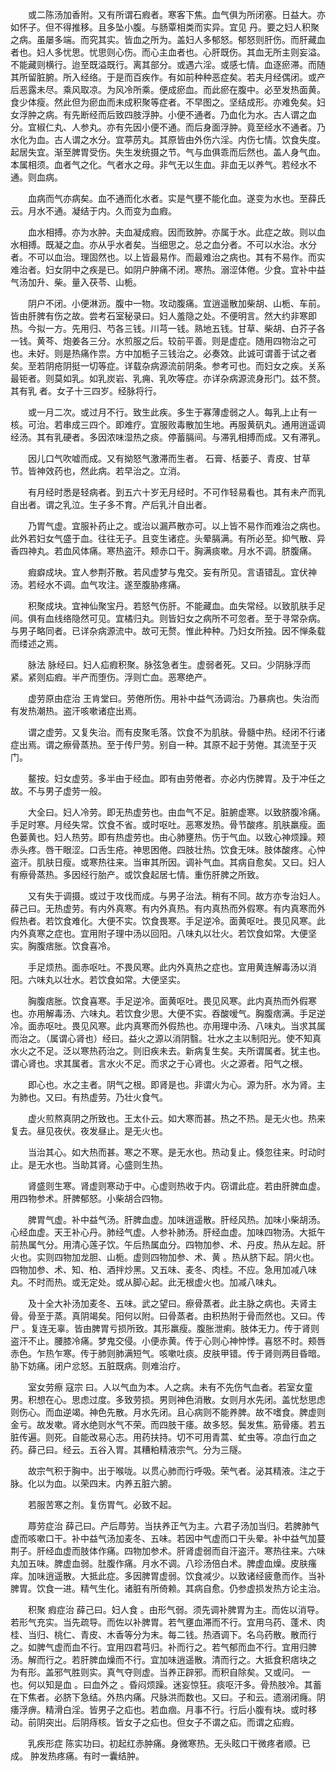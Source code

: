 <!-- { "loadSidebar": true } -->
　　或二陈汤加香附。又有所谓石瘕者。寒客下焦。血气俱为所闭塞。日益大。亦如怀子。但不得推移。且多坠小腹。与肠覃相类而实异。宜见 丹。要之妇人积聚之病。虽屡多端。而究其实。皆血之所为。盖妇人多郁怒。郁怒则肝伤。而肝藏血者也。妇人多忧思。忧思则心伤。而心主血者也。心肝既伤。其血无所主则妄溢。不能藏则横行。迨至既溢既行。离其部分。或遇六淫。或感七情。血逐瘀滞。而随其所留脏腑。所入经络。于是而百疾作。有如前种种恶症矣。若夫月经偶闭。或产后恶露未尽。乘风取凉。为风冷所乘。便成瘀血。而此瘀在腹中。必至发热面黄。食少体瘦。然此但为瘀血而未成积聚等症者。不早图之。坚结成形。亦难免矣。妇女浮肿之病。有先断经而后致四肢浮肿。小便不通者。乃血化为水。古人谓之血分。宜椒仁丸、人参丸。亦有先因小便不通。而后身面浮肿。竟至经水不通者。乃水化为血。古人谓之水分。宜葶苈丸。其原皆由外伤六淫。内伤七情。饮食失度。起居失宜。渐至脾胃受伤。失生发统摄之节。气与血俱乖而后然也。盖人身气血。本属相须。血者气之化。气者水之母。非气无以生血。非血无以养气。若经水不通。则血病。

　　血病而气亦病矣。血不通而化水者。实是气壅不能化血。遂变为水也。至薛氏云。月水不通。凝结于内。久而变为血瘕。

　　血水相搏。亦为水肿。夫血凝成瘕。因而致肿。亦属于水。此症之故。则以血水相搏。既凝之血。亦从乎水者矣。当细思之。总之血分者。不可以水治。水分者。不可以血治。理固然也。以上皆最易作。而最难治之病也。其有不易作。而实难治者。妇女阴中之疾是已。如阴户肿痛不闭。寒热。溺涩体倦。少食。宜补中益气汤加升、柴。量入茯苓、山栀。

　　阴户不闭。小便淋沥。腹中一物。攻动腹痛。宜逍遥散加柴胡、山栀、车前。皆由肝脾有伤之故。尝考石室秘录曰。妇人羞隐之处。不便明言。然大约非寒即热。今拟一方。先用归、芍各三钱。川芎一钱。熟地五钱。甘草、柴胡、白芥子各一钱。黄芩、炮姜各三分。水煎服之后。较前平善。则是虚症。随用四物治之可也。未好。则是热痛作祟。方中加栀子三钱治之。必奏效。此诚可谓善于试之者矣。至若阴疮阴挺一切等症。详载杂病源流前阴条。参考可也。而妇女之疾。关系最钜者。则莫如乳。如乳炭岩、乳痈、乳吹等症。亦详杂病源流身形门。兹不赘。其有乳 者。女子十三四岁。经脉将行。

　　或一月二次。或过月不行。致生此疾。多生于寡薄虚弱之人。每乳上止有一核。可治。若串成三四个。即难疗。宜服败毒散加生地。再服黄矾丸。通用逍遥调经汤。其有乳硬者。多因浓味湿热之痰。停蓄膈间。与滞乳相搏而成。又有滞乳。

　　因儿口气吹嘘而成。又有拗怒气激滞而生者。 石膏、栝蒌子、青皮、甘草节。皆神效药也，然此病。若早治之。立消。

　　有月经时悉是轻病者。到五六十岁无月经时。不可作轻易看也。其有未产而乳自出者。谓之乳泣。生子多不育。产后乳汁自出者。

　　乃胃气虚。宜服补药止之。或治以漏芦散亦可。以上皆不易作而难治之病也。此外若妇女气盛于血。往往无子。且变生诸症。头晕膈满。有所必至。抑气散、异香四神丸。若血风体痛。寒热盗汗。颊赤口干。胸满痰嗽。月水不调。脐腹痛。

　　瘕癖成块。宜人参荆芥散。若风虚梦与鬼交。妄有所见。言语错乱。宜伏神汤。若经水不调。血气攻注。遂至腹胁疼痛。

　　积聚成块。宜神仙聚宝丹。若怒气伤肝。不能藏血。血失常经。以致肌肤手足间。俱有血线络隐然可见。宜橘归丸。则皆妇女之病所不可忽者。至于寻常杂病。与男子略同者。已详杂病源流中。故可无赘。惟此种种。乃妇女所独。因不惮条载而缕述之焉。

　　脉法 脉经曰。妇人疝瘕积聚。脉弦急者生。虚弱者死。又曰。少阴脉浮而紧。紧则疝瘕。半产而堕伤。浮则亡血。恶寒绝产。

　　虚劳原由症治 王肯堂曰。劳倦所伤。用补中益气汤调治。乃暴病也。失治而有发热潮热。盗汗咳嗽诸症出焉。

　　谓之虚劳。又复失治。而有皮聚毛落。饮食不为肌肤。骨髓中热。经闭不行诸症出焉。谓之瘵骨蒸热。至于传尸劳。别自一种。其原不起于劳倦。其流至于灭门。

　　鳌按。妇女虚劳。多半由于经血。即有由劳倦者。亦必内伤脾胃。及于冲任之故。不与男子虚劳一般。

　　大全曰。妇人冷劳。即无热虚劳也。由血气不足。脏腑虚寒。以致脐腹冷痛。手足时寒。月经失常。饮食不省。或时呕吐。恶寒发热。骨节酸疼。肌肤羸瘦。面色蒌黄也。妇人热劳。即有热虚劳也。由心肺壅热。伤于气血。以致心神烦躁。颊赤头疼。唇干眼涩。口舌生疮。神思困倦。四肢壮热。饮食无味。肢体酸疼。心忡盗汗。肌肤日瘦。或寒热往来。当审其所因。调补气血。其病自愈矣。又曰。妇人有瘵骨蒸热。多因经行胎产。或饮食起居七情。重伤肝脾之所致。

　　又有失于调摄。或过于攻伐而成。与男子治法。稍有不同。故方亦专治妇人。薛己曰。无热虚劳。有内外真寒。有内外真热。有内真热而外假寒。有内真寒而外假热者。若饮食难化。大便不实。饮食畏寒。手足逆冷。面黄呕吐。畏见风寒。此内外真寒之症也。宜用附子理中汤以回阳。八味丸以壮火。若饮食如常。大便坚实。胸腹痞胀。饮食喜冷。

　　手足烦热。面赤呕吐。不畏风寒。此内外真热之症也。宜用黄连解毒汤以消阳。六味丸以壮水。若饮食如常。大便坚实。

　　胸腹痞胀。饮食喜寒。手足逆冷。面黄呕吐。畏见风寒。此内真热而外假寒也。亦用解毒汤、六味丸。若饮食少思。大便不实。吞酸嗳气。胸腹痞满。手足逆冷。面赤呕吐。畏见风寒。此内真寒而外假热也。亦用理中汤、八味丸。当求其属而治之。（属谓心肾也）经曰。益火之源以消阴翳。壮水之主以制阳光。使不知真水火之不足。泛以寒热药治之。则旧疾未去。新病复生矣。夫所谓属者。犹主也。谓心肾也。求其属者。言水火不足。而求之于心肾也。火之源者。阳气之根。

　　即心也。水之主者。阴气之根。即肾是也。非谓火为心。源为肝。水为肾。主为肺也。又曰。有热虚劳。乃壮火食气。

　　虚火煎熬真阴之所致也。王太仆云。如大寒而甚。热之不热。是无火也。热来复去。昼见夜伏。夜发昼止。是无火也。

　　当治其心。如大热而甚。寒之不寒。是无水也。热动复止。倏忽往来。时动时止。是无水也。当助其肾。心盛则生热。

　　肾盛则生寒。肾虚则寒动于中。心虚则热收于内。窃谓此症。若由肝脾血虚。用四物参术。肝脾郁怒。小柴胡合四物。

　　脾胃气虚。补中益气汤。肝脾血虚。加味逍遥散。肝经风热。加味小柴胡汤。心经血虚。天王补心丹。肺经气虚。人参补肺汤。肝经血虚。加味四物汤。大抵午前热属气分。用清心莲子饮。午后热属血分。四物加参、术、丹皮。热从左起。肝火也。实则四物加龙胆、山栀。虚则四物加参、术、黄 。热从脐下起。阴火也。四物加参、术、知、柏、酒拌炒黑。又五味、麦冬、肉桂。不应。急用加减八味丸。不时而热。或无定处。或从脚心起。此无根虚火也。加减八味丸。

　　及十全大补汤加麦冬、五味。武之望曰。瘵骨蒸者。此主脉之病也。夫肾主骨。骨至于蒸。真阴竭矣。阳何以附。曰骨蒸者。由积热附于骨而然也。又曰。传尸 。复连无辜。皆由脾胃亏损所致。其形羸瘦。腹胀泄痢。肢体无力。传于肾则盗汗不止。腰膝冷痛。梦鬼交侵。小便赤黄。传于心则心神忡悸。喜怒不时。颊唇赤色。乍热乍寒。传于肺则肺满短气。咳嗽吐痰。皮肤甲错。传于肾则两目昏暗。胁下妨痛。闭户忿怒。五脏既病。则难治疗。

　　室女劳瘵 寇宗 曰。人以气血为本。人之病。未有不先伤气血者。若室女童男。积想在心。思虑过度。多致劳损。男则神色消散。女则月水先闭。盖忧愁思虑则伤心。而血逆竭。神色先散。月水先闭。且心病则不能养脾。故不嗜食。脾虚则金亏。故发嗽。肾水绝则水气不荣。而四肢干痿。故多怒。鬓发焦。筋骨痿。若五脏传遍。则死。自能改易心志。用药扶持。切不可用青蒿、虻虫等。凉血行血之药。薛己曰。经云。五谷入胃。其糟粕精液宗气。分为三隧。

　　故宗气积于胸中。出于喉咙。以贯心肺而行呼吸。荣气者。泌其精液。注之于脉。化以为血。以荣四末。内养五脏六腑。

　　若服苦寒之剂。复伤胃气。必致不起。

　　蓐劳症治 薛己曰。产后蓐劳。当扶养正气为主。六君子汤加当归。若脾肺气虚而咳嗽口干。补中益气汤加麦冬、五味。若因中气虚而口干头晕。补中益气加蔓荆子。肝经血虚而肢体作痛。四物加参术。肝肾虚弱而自汗盗汗。寒热往来。六味丸加五味。脾虚血弱。肚腹作痛。月水不调。八珍汤倍白术。脾虚血燥。皮肤瘙痒。加味逍遥散。大抵此症。多因脾胃虚弱。饮食减少。以致诸经疲惫而作。当补脾胃。饮食一进。精气生化。诸脏有所倚赖。其病自愈。仍参虚损发热方论主治。

　　积聚 瘕症治 薛己曰。妇人食 。由形气弱。须先调补脾胃为主。而佐以消导。若形气充实。当先疏导。而佐以补脾胃。若气壅血滞而不行。宜用乌药、蓬术、肉桂、当归、桃仁、青皮、木香等分为末。每二钱。热酒调下。名乌药散。散而行之。如脾气虚而血不行。宜用四君芎归。补而行之。若气郁而血不行。宜用归脾汤。解而行之。若肝脾血燥而不行。宜加味逍遥散。清而行之。大抵食积痞块之 为有形。盖邪气胜则实。真气夺则虚。当养正辟邪。而积自除矣。又或问。 一也。何以知是血 。曰血外之 。昏闷烦躁。迷妄惊狂。痰呕汗多。骨热肢冷。其蓄在下焦者。必脐下急结。外热内痛。尺脉洪而数也。又曰。子和云。遗溺闭癃。阴痿浮痹。精滑白淫。皆男子之疝也。若血痼。月事不行。行后小腹有块。或时移动。前阴突出。后阴痔核。皆女子之疝也。但女子不谓之疝。而谓之疝瘕。

　　乳疾形症 陈实功曰。初起红赤肿痛。身微寒热。无头眩口干微疼者顺。已成。 肿发热疼痛。有时一囊结肿。

